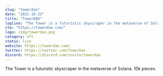 ```yaml
---
slug: "towerdao"
date: "2021-10-23"
title: "TowerDAO"
logline: "The Tower is a futuristic skyscraper in the metaverse of Solana. 10k pieces."
cta: "https://towerdao.com/"
logo: /img/towerdao.png
category: nft
status: live
website: https://towerdao.com/
twitter: https://twitter.com/TowerDao
discord: https://discord.com/invite/towerdao
---
```


The Tower is a futuristic skyscraper in the metaverse of Solana. 10k pieces.